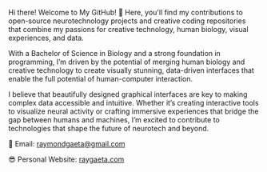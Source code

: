 Hi there! Welcome to My GitHub! 🌟
Here, you'll find my contributions to open-source neurotechnology projects and creative coding repositories that combine my passions for creative technology, human biology, visual experiences, and data.

With a Bachelor of Science in Biology and a strong foundation in programming, I’m driven by the potential of merging human biology and creative technology to create visually stunning, data-driven interfaces that enable the full potential of human-computer interaction.

I believe that beautifully designed graphical interfaces are key to making complex data accessible and intuitive. Whether it’s creating interactive tools to visualize neural activity or crafting immersive experiences that bridge the gap between humans and machines, I’m excited to contribute to technologies that shape the future of neurotech and beyond.

💌 Email: raymondgaeta@gmail.com

😎 Personal Website: [raygaeta.com](https://raygaeta.com/)

